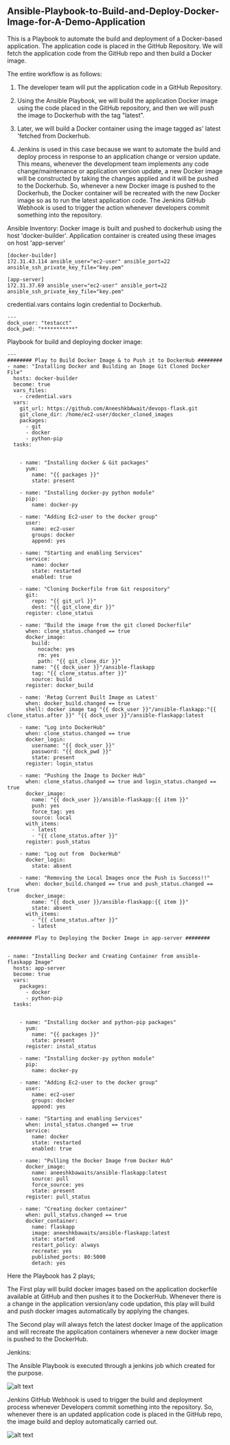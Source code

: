 ## Ansible-Playbook-to-Build-and-Deploy-Docker-Image-for-A-Demo-Application
This is a Playbook to automate the build and deployment of a Docker-based application. The application code is placed in the GitHub Repository. We will fetch the application code from the GitHub repo and then build a Docker image.

The entire workflow is as follows:

1. The developer team will put the application code in a GitHub Repository.

2. Using the Ansible Playbook, we will build the application Docker image using the code placed in the GitHub repository, and then we will push the image to Dockerhub with the tag "latest".

3. Later, we will build a Docker container using the image tagged as' latest 'fetched from Dockerhub.

4. Jenkins is used in this case because we want to automate the build and deploy process in response to an application change or version update. This means, whenever the development team implements any code change/maintenance or application version update, a new Docker image will be constructed by taking the changes applied and it will be pushed to the Dockerhub. So, whenever a new Docker image is pushed to the Dockerhub, the Docker container will be recreated with the new Docker image so as to run the latest application code. The Jenkins GitHub Webhook is used to trigger the action whenever developers commit something into the repository.

Ansible Inventory:
Docker image is built and pushed to dockerhub using the host 'docker-builder'.
Application container is created using these images on host 'app-server'
```
[docker-builder]
172.31.43.114 ansible_user="ec2-user" ansible_port=22 ansible_ssh_private_key_file="key.pem"

[app-server]
172.31.37.69 ansible_user="ec2-user" ansible_port=22 ansible_ssh_private_key_file="key.pem"
```

credential.vars contains login credential to Dockerhub.
```
---
dock_user: "testacct"
dock_pwd: "***********"
```

Playbook for build and deploying docker image:
```
---
######## Play to Build Docker Image & to Push it to DockerHub ######## 
- name: "Installing Docker and Building an Image Git Cloned Docker File"
  hosts: docker-builder
  become: true
  vars_files:
    - credential.vars
  vars:
    git_url: https://github.com/AneeshkbAwait/devops-flask.git
    git_clone_dir: /home/ec2-user/docker_cloned_images
    packages:
      - git
      - docker
      - python-pip
  tasks:


    - name: "Installing docker & Git packages"
      yum:
        name: "{{ packages }}"
        state: present

    - name: "Installing docker-py python module"
      pip:
        name: docker-py

    - name: "Adding Ec2-user to the docker group"
      user:
        name: ec2-user
        groups: docker
        append: yes

    - name: "Starting and enabling Services"
      service:
        name: docker
        state: restarted
        enabled: true

    - name: "Cloning Dockerfile from Git respository"
      git:
        repo: "{{ git_url }}"
        dest: "{{ git_clone_dir }}"
      register: clone_status

    - name: "Build the image from the git cloned Dockerfile"
      when: clone_status.changed == true
      docker_image:
        build:
          nocache: yes
          rm: yes
          path: "{{ git_clone_dir }}"
        name: "{{ dock_user }}"/ansible-flaskapp
        tag: "{{ clone_status.after }}"
        source: build
      register: docker_build

    - name: 'Retag Current Built Image as Latest'
      when: docker_build.changed == true
      shell: docker image tag "{{ dock_user }}"/ansible-flaskapp:"{{ clone_status.after }}" "{{ dock_user }}"/ansible-flaskapp:latest

    - name: "Log into DockerHub"
      when: clone_status.changed == true
      docker_login:
        username: "{{ dock_user }}"
        password: "{{ dock_pwd }}"
        state: present
      register: login_status

    - name: "Pushing the Image to Docker Hub"
      when: clone_status.changed == true and login_status.changed == true
      docker_image:
        name: "{{ dock_user }}/ansible-flaskapp:{{ item }}"
        push: yes
        force_tag: yes
        source: local
      with_items:
        - latest
        - "{{ clone_status.after }}"
      register: push_status

    - name: "Log out from  DockerHub"
      docker_login:
        state: absent

    - name: "Removing the Local Images once the Push is Success!!"
      when: docker_build.changed == true and push_status.changed == true
      docker_image:
        name: "{{ dock_user }}/ansible-flaskapp:{{ item }}"
        state: absent
      with_items:
        - "{{ clone_status.after }}"
        - latest

######## Play to Deploying the Docker Image in app-server ######## 


- name: "Installing Docker and Creating Container from ansible-flaskapp Image"
  hosts: app-server
  become: true
  vars:
    packages:
      - docker
      - python-pip
  tasks:


    - name: "Installing docker and python-pip packages"
      yum:
        name: "{{ packages }}"
        state: present
      register: instal_status

    - name: "Installing docker-py python module"
      pip:
        name: docker-py

    - name: "Adding Ec2-user to the docker group"
      user:
        name: ec2-user
        groups: docker
        append: yes

    - name: "Starting and enabling Services"
      when: instal_status.changed == true
      service:
        name: docker
        state: restarted
        enabled: true

    - name: "Pulling the Docker Image from Docker Hub"
      docker_image:
        name: aneeshkbawaits/ansible-flaskapp:latest
        source: pull
        force_source: yes
        state: present
      register: pull_status

    - name: "Creating docker container"
      when: pull_status.changed == true
      docker_container:
        name: flaskapp
        image: aneeshkbawaits/ansible-flaskapp:latest
        state: started
        restart_policy: always
        recreate: yes
        published_ports: 80:5000
        detach: yes
```

Here the Playbook has 2 plays; 

The First play will build docker images based on the application dockerfile available at GitHub and then pushes it to the DockerHub. Whenever there is a change in the application version/any code updation, this play will build and push docker images automatically by applying the changes.

The Second play will always fetch the latest docker Image of the application and will recreate the application containers whenever a new docker image is pushed to the DockerHub.

Jenkins:

The Ansible Playbook is executed through a jenkins job which created for the purpose.

![alt text](https://s3.ap-south-1.amazonaws.com/githubpjts.aneeshponnu.tech/PB+job+created+Step+34.JPG "Jenkins Job for Playbook execution")

Jenkins GitHub Webhook is used to trigger the build and deployment process whenever Developers commit something into the repository. So, whenever there is an updated application code is placed in the GitHub repo, the image build and deploy automatically carried out. 

![alt text](https://s3.ap-south-1.amazonaws.com/githubpjts.aneeshponnu.tech/GitHub+hook+trigger+enabled+Step+43.JPG "Jenkins Job for Playbook execution")
